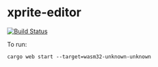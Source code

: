 # xprite-editor

[![Build Status](https://travis-ci.org/rickyhan/xprite-editor.svg?branch=master)](https://travis-ci.org/rickyhan/xprite-editor)

To run:

    cargo web start --target=wasm32-unknown-unknown
